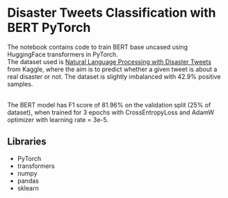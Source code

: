 # Disaster Tweets Classification with BERT PyTorch

The notebook contains code to train BERT base uncased using HuggingFace transformers in PyTorch.<br>
The dataset used is [Natural Language Processing with Disaster Tweets](https://www.kaggle.com/competitions/nlp-getting-started/data) from Kaggle, where the aim is to predict whether a given tweet is about a real disaster or not. The dataset is slightly imbalanced with 42.9% positive samples.

<br>
The BERT model has F1 score of 81.96% on the validation split (25% of dataset), when trained for 3 epochs with CrossEntropyLoss and AdamW optimizer with learning rate = 3e-5.

## Libraries
* PyTorch
* transformers 
* numpy
* pandas
* sklearn


